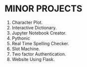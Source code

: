 # MINOR PROJECTS

1. Character Plot.
2. Interactive Dictionary.
3. Jupyter Notebook Creator.
4. Pythonic
5. Real Time Spelling Checker.
6. Slot Machine.
7. Two factor Authentication.
8. Website Using Flask.
